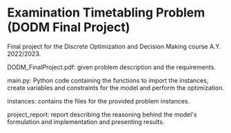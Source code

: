 # Examination Timetabling Problem (DODM Final Project)

Final project for the Discrete Optimization and Decision Making course A.Y. 2022/2023.

DODM_FinalProject.pdf: given problem description and the requirements.

main.py: Python code containing the functions to import the instances, create variables and constraints for the model and perform the optimization.

instances: contains the files for the provided problem instances.

project_report: report describing the reasoning behind the model's formulation and implementation and presenting results.
